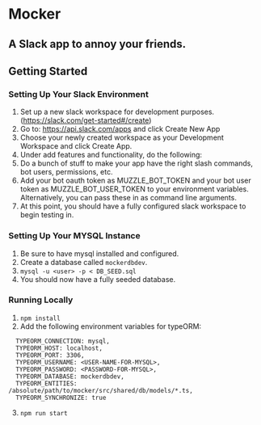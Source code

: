 # Mocker

## A Slack app to annoy your friends.

## Getting Started

### Setting Up Your Slack Environment

1. Set up a new slack workspace for development purposes. (https://slack.com/get-started#/create)
2. Go to: https://api.slack.com/apps and click Create New App
3. Choose your newly created workspace as your Development Workspace and click Create App.
4. Under add features and functionality, do the following:
5. Do a bunch of stuff to make your app have the right slash commands, bot users, permissions, etc.
6. Add your bot oauth token as MUZZLE_BOT_TOKEN and your bot user token as MUZZLE_BOT_USER_TOKEN to your environment variables. Alternatively, you can pass these in as command line arguments.
7. At this point, you should have a fully configured slack workspace to begin testing in.

### Setting Up Your MYSQL Instance

1. Be sure to have mysql installed and configured.
2. Create a database called `mockerdbdev`.
3. `mysql -u <user> -p < DB_SEED.sql`
4. You should now have a fully seeded database.

### Running Locally

1. `npm install`
2. Add the following environment variables for typeORM:

```
  TYPEORM_CONNECTION: mysql,
  TYPEORM_HOST: localhost,
  TYPEORM_PORT: 3306,
  TYPEORM_USERNAME: <USER-NAME-FOR-MYSQL>,
  TYPEORM_PASSWORD: <PASSWORD-FOR-MYSQL>,
  TYPEORM_DATABASE: mockerdbdev,
  TYPEORM_ENTITIES: /absolute/path/to/mocker/src/shared/db/models/*.ts,
  TYPEORM_SYNCHRONIZE: true
```

3. `npm run start`
